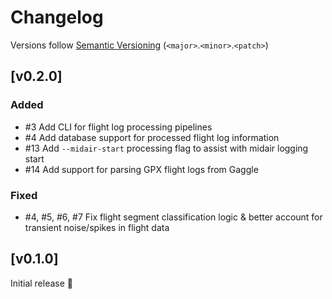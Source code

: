 # Changelog
Versions follow [Semantic Versioning](https://semver.org/spec/v2.0.0.html) (`<major>`.`<minor>`.`<patch>`)

## [v0.2.0]
### Added
* #3 Add CLI for flight log processing pipelines
* #4 Add database support for processed flight log information
* #13 Add `--midair-start` processing flag to assist with midair logging start
* #14 Add support for parsing GPX flight logs from Gaggle

### Fixed
* #4, #5, #6, #7 Fix flight segment classification logic & better account for transient noise/spikes in flight data

## [v0.1.0]
Initial release 🎉

